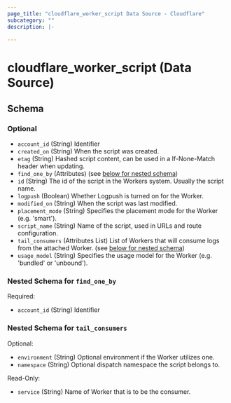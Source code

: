 ```yaml
---
page_title: "cloudflare_worker_script Data Source - Cloudflare"
subcategory: ""
description: |-
  
---
```


# cloudflare_worker_script (Data Source)




<!-- schema generated by tfplugindocs -->
## Schema

### Optional

- `account_id` (String) Identifier
- `created_on` (String) When the script was created.
- `etag` (String) Hashed script content, can be used in a If-None-Match header when updating.
- `find_one_by` (Attributes) (see [below for nested schema](#nestedatt--find_one_by))
- `id` (String) The id of the script in the Workers system. Usually the script name.
- `logpush` (Boolean) Whether Logpush is turned on for the Worker.
- `modified_on` (String) When the script was last modified.
- `placement_mode` (String) Specifies the placement mode for the Worker (e.g. 'smart').
- `script_name` (String) Name of the script, used in URLs and route configuration.
- `tail_consumers` (Attributes List) List of Workers that will consume logs from the attached Worker. (see [below for nested schema](#nestedatt--tail_consumers))
- `usage_model` (String) Specifies the usage model for the Worker (e.g. 'bundled' or 'unbound').

<a id="nestedatt--find_one_by"></a>
### Nested Schema for `find_one_by`

Required:

- `account_id` (String) Identifier


<a id="nestedatt--tail_consumers"></a>
### Nested Schema for `tail_consumers`

Optional:

- `environment` (String) Optional environment if the Worker utilizes one.
- `namespace` (String) Optional dispatch namespace the script belongs to.

Read-Only:

- `service` (String) Name of Worker that is to be the consumer.


